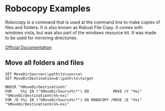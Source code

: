 # Robocopy Examples

Robocopy is a command that is used at the command line to make copies of files and folders. It is also known as Robust File Copy. It comes with windows vista, but was also part of the windows resource kit. It was made to be used for mirroring directories.

[Official Documentation](https://technet.microsoft.com/en-us/library/cc733145(v=ws.11).aspx#Syntax)

## Move all folders and files
```
SET MoveDirSource=\\path\to\source\
SET MoveDirDestination=D:\path\to\target

MKDIR "%MoveDirDestination%"
FOR    %%i IN ("%MoveDirSource%\*") DO           MOVE /Y "%%i" "%MoveDirDestination%\%%~nxi"
FOR /D %%i IN ("%MoveDirSource%\*") DO ROBOCOPY /MOVE /E "%%i" "%MoveDirDestination%\%%~nxi"
```
